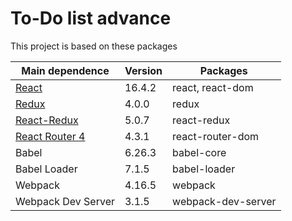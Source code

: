 # To-Do list advance
This project is based on these packages

|Main dependence|Version|Packages|
|---|---|---|
|[React](https://reactjs.org/)|16.4.2|react, react-dom|
|[Redux](https://redux.js.org/)|4.0.0|redux|
|[React-Redux](https://redux.js.org/basics/usagewithreact)|5.0.7|react-redux|
|[React Router 4](https://github.com/ReactTraining/react-router)|4.3.1|react-router-dom|
|Babel|6.26.3|babel-core|
|Babel Loader|7.1.5|babel-loader|
|Webpack|4.16.5|webpack|
|Webpack Dev Server|3.1.5|webpack-dev-server|
